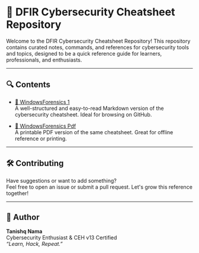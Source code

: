 # 📘 DFIR Cybersecurity Cheatsheet Repository

Welcome to the DFIR Cybersecurity Cheatsheet Repository! This repository contains curated notes, commands, and references for cybersecurity tools and topics, designed to be a quick reference guide for learners, professionals, and enthusiasts.

---

## 🔍 Contents

- [📄 WindowsForensics 1](./windows-registry-forensics-cheatsheet-1.md)  
  A well-structured and easy-to-read Markdown version of the cybersecurity cheatsheet. Ideal for browsing on GitHub.

- [📕 WindowsForensics Pdf](./WindowsForensicsCheatsheet.pdf)  
  A printable PDF version of the same cheatsheet. Great for offline reference or printing.

---

## 🛠️ Contributing

Have suggestions or want to add something?  
Feel free to open an issue or submit a pull request. Let's grow this reference together!

---

## 🧠 Author

**Tanishq Nama**  
Cybersecurity Enthusiast & CEH v13 Certified  
_“Learn, Hack, Repeat.”_
